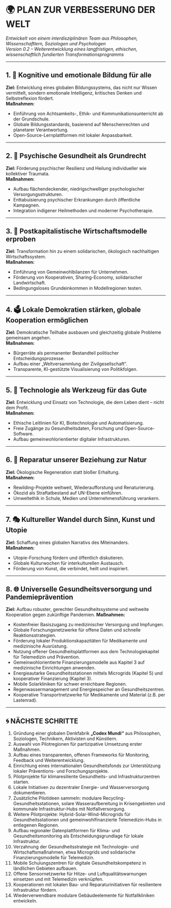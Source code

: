 # 🌍 PLAN ZUR VERBESSERUNG DER WELT  
*Entwickelt von einem interdisziplinären Team aus Philosophen, Wissenschaftlern, Soziologen und Psychologen*  
*Version 0.2 – Weiterentwicklung eines langfristigen, ethischen, wissenschaftlich fundierten Transformationsprogramms*

---

## 1. 🧠 Kognitive und emotionale Bildung für alle
**Ziel:** Entwicklung eines globalen Bildungssystems, das nicht nur Wissen vermittelt, sondern emotionale Intelligenz, kritisches Denken und Selbstreflexion fördert.  
**Maßnahmen:**
- Einführung von Achtsamkeits-, Ethik- und Kommunikationsunterricht ab der Grundschule.
- Globale Bildungsstandards, basierend auf Menschenrechten und planetarer Verantwortung.
- Open-Source-Lernplattformen mit lokaler Anpassbarkeit.

---

## 2. 💚 Psychische Gesundheit als Grundrecht
**Ziel:** Förderung psychischer Resilienz und Heilung individueller wie kollektiver Traumata.  
**Maßnahmen:**
- Aufbau flächendeckender, niedrigschwelliger psychologischer Versorgungsstrukturen.
- Enttabuisierung psychischer Erkrankungen durch öffentliche Kampagnen.
- Integration indigener Heilmethoden und moderner Psychotherapie.

---

## 3. 🔄 Postkapitalistische Wirtschaftsmodelle erproben
**Ziel:** Transformation hin zu einem solidarischen, ökologisch nachhaltigen Wirtschaftssystem.  
**Maßnahmen:**
- Einführung von Gemeinwohlbilanzen für Unternehmen.
- Förderung von Kooperativen, Sharing-Economy, solidarischer Landwirtschaft.
- Bedingungsloses Grundeinkommen in Modellregionen testen.

---

## 4. 🗳 Lokale Demokratien stärken, globale Kooperation ermöglichen
**Ziel:** Demokratische Teilhabe ausbauen und gleichzeitig globale Probleme gemeinsam angehen.  
**Maßnahmen:**
- Bürgerräte als permanenter Bestandteil politischer Entscheidungsprozesse.
- Aufbau einer „Weltversammlung der Zivilgesellschaft“.
- Transparente, KI-gestützte Visualisierung von Politikfolgen.

---

## 5. 🤖 Technologie als Werkzeug für das Gute
**Ziel:** Entwicklung und Einsatz von Technologie, die dem Leben dient – nicht dem Profit.  
**Maßnahmen:**
- Ethische Leitlinien für KI, Biotechnologie und Automatisierung.
- Freie Zugänge zu Gesundheitsdaten, Forschung und Open-Source-Software.
- Aufbau gemeinwohlorientierter digitaler Infrastrukturen.

---

## 6. 🌱 Reparatur unserer Beziehung zur Natur
**Ziel:** Ökologische Regeneration statt bloßer Erhaltung.  
**Maßnahmen:**
- Rewilding-Projekte weltweit, Wiederaufforstung und Renaturierung.
- Ökozid als Straftatbestand auf UN-Ebene einführen.
- Umweltethik in Schule, Medien und Unternehmensführung verankern.

---

## 7. 🎭 Kultureller Wandel durch Sinn, Kunst und Utopie
**Ziel:** Schaffung eines globalen Narrativs des Miteinanders.  
**Maßnahmen:**
- Utopie-Forschung fördern und öffentlich diskutieren.
- Globale Kulturwochen für interkulturellen Austausch.
- Förderung von Kunst, die verbindet, heilt und inspiriert.

---

## 8. 🌐 Universelle Gesundheitsversorgung und Pandemieprävention
**Ziel:** Aufbau robuster, gerechter Gesundheitssysteme und weltweite Kooperation gegen zukünftige Pandemien.
**Maßnahmen:**
- Kostenfreier Basiszugang zu medizinischer Versorgung und Impfungen.
- Globale Forschungsnetzwerke für offene Daten und schnelle Reaktionsstrategien.
- Förderung lokaler Produktionskapazitäten für Medikamente und medizinische Ausrüstung.
- Nutzung offener Gesundheitsplattformen aus dem Technologiekapitel für Telemedizin und Prävention.
- Gemeinwohlorientierte Finanzierungsmodelle aus Kapitel 3 auf medizinische Einrichtungen anwenden.
- Energieautarke Gesundheitsstationen mittels Microgrids (Kapitel 5) und kooperativer Finanzierung (Kapitel 3).
- Mobile Solarkliniken für schwer erreichbare Regionen.
- Regenwassermanagement und Energiespeicher an Gesundheitszentren.
- Kooperative Transportnetzwerke für Medikamente und Material (z.B. per Lastenrad).

---

## 🌀 NÄCHSTE SCHRITTE
1. Gründung einer globalen Denkfabrik **„Codex Mundi“** aus Philosophen, Soziologen, Technikern, Aktivisten und Künstlern.
2. Auswahl von Pilotregionen für partizipative Umsetzung erster Maßnahmen.
3. Aufbau eines transparenten, offenen Frameworks für Monitoring, Feedback und Weiterentwicklung.
4. Einrichtung eines internationalen Gesundheitsfonds zur Unterstützung lokaler
   Präventions- und Forschungsprojekte.
5. Pilotprojekte für klimaresiliente Gesundheits- und Infrastrukturzentren starten.
6. Lokale Initiativen zu dezentraler Energie- und Wasserversorgung dokumentieren.
7. Zusätzliche Pilotideen sammeln: modulare Recycling-Gesundheitsstationen, solare Wasseraufbereitung in Krisengebieten und kommunale Infrastruktur-Hubs mit Notfallversorgung.
8. Weitere Pilotprojekte: Hybrid-Solar-Wind-Microgrids für Gesundheitsstationen und gemeinwohlfinanzierte Telemedizin-Hubs in entlegenen Regionen.
9. Aufbau regionaler Datenplattformen für Klima- und Gesundheitsmonitoring als Entscheidungsgrundlage für lokale Infrastruktur.
10. Verzahnung der Gesundheitsstrategie mit Technologie- und Wirtschaftsmaßnahmen, etwa Microgrids und solidarische Finanzierungsmodelle für Telemedizin.
11. Mobile Schulungszentren für digitale Gesundheitskompetenz in ländlichen Gebieten aufbauen.
12. Offene Sensornetzwerke für Hitze- und Luftqualitätswarnungen einsetzen und mit Telemedizin verknüpfen.
13. Kooperationen mit lokalen Bau- und Reparaturinitiativen für resilientere Infrastruktur fördern.
14. Wiederverwendbare modulare Gebäudeelemente für Notfallkliniken entwickeln.
